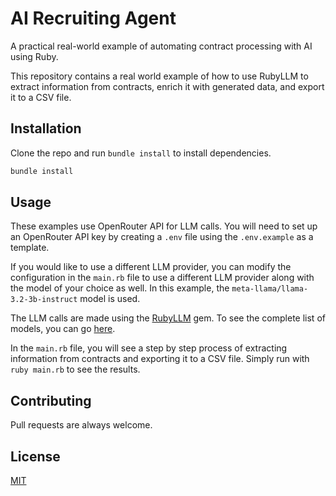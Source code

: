 # AI Recruiting Agent 

A practical real-world example of automating contract processing with AI using Ruby.

This repository contains a real world example of how to use RubyLLM to extract information from contracts, enrich it with generated data, and export it to a CSV file.

## Installation

Clone the repo and run `bundle install` to install dependencies.

```bash
bundle install
```

## Usage

These examples use OpenRouter API for LLM calls. You will need to set up an OpenRouter API key by creating a `.env` file using the `.env.example` as a template.

If you would like to use a different LLM provider, you can modify the configuration in the `main.rb` file to use a different LLM provider along with the model of your choice as well. In this example, the `meta-llama/llama-3.2-3b-instruct` model is used.

The LLM calls are made using the [RubyLLM](https://github.com/crmne/ruby_llm) gem. To see the complete list of models, you can go [here](https://rubyllm.com/guides/available-models).

In the `main.rb` file, you will see a step by step process of extracting information from contracts and exporting it to a CSV file. Simply run with `ruby main.rb` to see the results.

## Contributing

Pull requests are always welcome.

## License

[MIT](https://choosealicense.com/licenses/mit/)